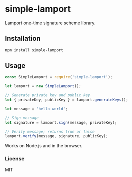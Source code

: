 # simple-lamport
Lamport one-time signature scheme library.

## Installation

```bash
npm install simple-lamport
```

## Usage

```js
const SimpleLamport = require('simple-lamport');

let lamport = new SimpleLamport();

// Generate private key and public key
let { privateKey, publicKey } = lamport.generateKeys();

let message = 'hello world';

// Sign message
let signature = lamport.sign(message, privateKey);

// Verify message; returns true or false
lamport.verify(message, signature, publicKey);
```

Works on Node.js and in the browser.

### License

MIT
